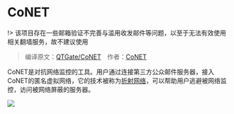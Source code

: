# CoNET

!> 该项目存在一些邮箱验证不完善与滥用收发邮件等问题，以至于无法有效使用相关翻墙服务，故不建议使用

> 编译原文：[QTGate/CoNET](https://github.com/QTGate/CoNET)&emsp;作者：[CoNET](https://github.com/QTGate)

CoNET是对抗网络监控的工具。用户通过连接第三方公众邮件服务器，接入CoNET的匿名虚拟网络，它的技术被称为[折射网络](https://zh.wikipedia.org/zh-cn/%E6%8A%98%E5%B0%84%E7%BD%91%E7%BB%9C)，可以帮助用户逃避被网络监控，访问被网络屏蔽的服务器。

![](https://i.postimg.cc/Qd86BH3C/conet-refraction1.png)



